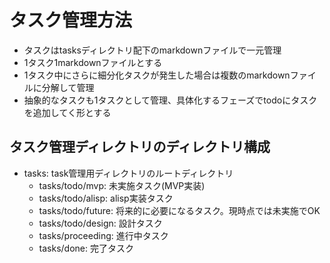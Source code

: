 # タスク管理方法

* タスクはtasksディレクトリ配下のmarkdownファイルで一元管理
* 1タスク1markdownファイルとする
* 1タスク中にさらに細分化タスクが発生した場合は複数のmarkdownファイルに分解して管理
* 抽象的なタスクも1タスクとして管理、具体化するフェーズでtodoにタスクを追加してく形とする

## タスク管理ディレクトリのディレクトリ構成

* tasks: task管理用ディレクトリのルートディレクトリ
  * tasks/todo/mvp: 未実施タスク(MVP実装)
  * tasks/todo/alisp: alisp実装タスク
  * tasks/todo/future: 将来的に必要になるタスク。現時点では未実施でOK
  * tasks/todo/design: 設計タスク
  * tasks/proceeding: 進行中タスク
  * tasks/done: 完了タスク
